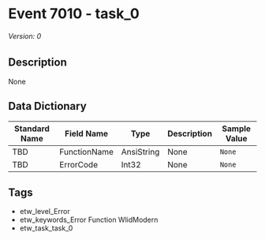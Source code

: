 # Event 7010 - task_0
###### Version: 0

## Description
None

## Data Dictionary
|Standard Name|Field Name|Type|Description|Sample Value|
|---|---|---|---|---|
|TBD|FunctionName|AnsiString|None|`None`|
|TBD|ErrorCode|Int32|None|`None`|

## Tags
* etw_level_Error
* etw_keywords_Error Function WlidModern
* etw_task_task_0